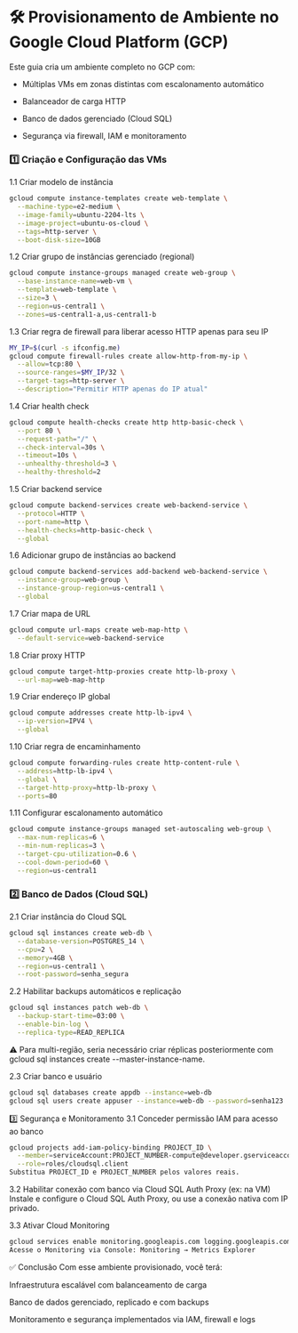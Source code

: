 # 🛠️ Provisionamento de Ambiente no Google Cloud Platform (GCP)
Este guia cria um ambiente completo no GCP com:

- Múltiplas VMs em zonas distintas com escalonamento automático

- Balanceador de carga HTTP

- Banco de dados gerenciado (Cloud SQL)

- Segurança via firewall, IAM e monitoramento




### 1️⃣ Criação e Configuração das VMs
1.1 Criar modelo de instância
```bash
gcloud compute instance-templates create web-template \
  --machine-type=e2-medium \
  --image-family=ubuntu-2204-lts \
  --image-project=ubuntu-os-cloud \
  --tags=http-server \
  --boot-disk-size=10GB
```

1.2 Criar grupo de instâncias gerenciado (regional)

```bash
gcloud compute instance-groups managed create web-group \
  --base-instance-name=web-vm \
  --template=web-template \
  --size=3 \
  --region=us-central1 \
  --zones=us-central1-a,us-central1-b
```

1.3 Criar regra de firewall para liberar acesso HTTP apenas para seu IP

```bash
MY_IP=$(curl -s ifconfig.me)
gcloud compute firewall-rules create allow-http-from-my-ip \
  --allow=tcp:80 \
  --source-ranges=$MY_IP/32 \
  --target-tags=http-server \
  --description="Permitir HTTP apenas do IP atual"
```

1.4 Criar health check

```bash
gcloud compute health-checks create http http-basic-check \
  --port 80 \
  --request-path="/" \
  --check-interval=30s \
  --timeout=10s \
  --unhealthy-threshold=3 \
  --healthy-threshold=2
```

1.5 Criar backend service

``` bash
gcloud compute backend-services create web-backend-service \
  --protocol=HTTP \
  --port-name=http \
  --health-checks=http-basic-check \
  --global
```

1.6 Adicionar grupo de instâncias ao backend

```bash
gcloud compute backend-services add-backend web-backend-service \
  --instance-group=web-group \
  --instance-group-region=us-central1 \
  --global
```

1.7 Criar mapa de URL

```bash
gcloud compute url-maps create web-map-http \
  --default-service=web-backend-service
```

1.8 Criar proxy HTTP

```bash
gcloud compute target-http-proxies create http-lb-proxy \
  --url-map=web-map-http
```

1.9 Criar endereço IP global

```bash
gcloud compute addresses create http-lb-ipv4 \
  --ip-version=IPV4 \
  --global
```

1.10 Criar regra de encaminhamento

```bash
gcloud compute forwarding-rules create http-content-rule \
  --address=http-lb-ipv4 \
  --global \
  --target-http-proxy=http-lb-proxy \
  --ports=80
```
1.11 Configurar escalonamento automático

```bash
gcloud compute instance-groups managed set-autoscaling web-group \
  --max-num-replicas=6 \
  --min-num-replicas=3 \
  --target-cpu-utilization=0.6 \
  --cool-down-period=60 \
  --region=us-central1
```

### 2️⃣ Banco de Dados (Cloud SQL)
2.1 Criar instância do Cloud SQL

```bash
gcloud sql instances create web-db \
  --database-version=POSTGRES_14 \
  --cpu=2 \
  --memory=4GB \
  --region=us-central1 \
  --root-password=senha_segura
```

2.2 Habilitar backups automáticos e replicação

```bash
gcloud sql instances patch web-db \
  --backup-start-time=03:00 \
  --enable-bin-log \
  --replica-type=READ_REPLICA
  ```

⚠️ Para multi-região, seria necessário criar réplicas posteriormente com gcloud sql instances create --master-instance-name.

2.3 Criar banco e usuário
```bash
gcloud sql databases create appdb --instance=web-db
gcloud sql users create appuser --instance=web-db --password=senha123
```

3️⃣ Segurança e Monitoramento
3.1 Conceder permissão IAM para acesso ao banco

```bash
gcloud projects add-iam-policy-binding PROJECT_ID \
  --member=serviceAccount:PROJECT_NUMBER-compute@developer.gserviceaccount.com \
  --role=roles/cloudsql.client
Substitua PROJECT_ID e PROJECT_NUMBER pelos valores reais.
```

3.2 Habilitar conexão com banco via Cloud SQL Auth Proxy (ex: na VM)
Instale e configure o Cloud SQL Auth Proxy, ou use a conexão nativa com IP privado.

3.3 Ativar Cloud Monitoring

```bash
gcloud services enable monitoring.googleapis.com logging.googleapis.com
Acesse o Monitoring via Console: Monitoring → Metrics Explorer
```

✅ Conclusão
Com esse ambiente provisionado, você terá:

Infraestrutura escalável com balanceamento de carga

Banco de dados gerenciado, replicado e com backups

Monitoramento e segurança implementados via IAM, firewall e logs